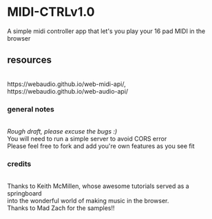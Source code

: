 # MIDI-CTRLv1.0
A simple midi controller app that let's you play your 16 pad MIDI in the browser 

<h2>resources</h2><br>
https://webaudio.github.io/web-midi-api/, <br>
https://webaudio.github.io/web-audio-api/ <br>

<h3>general notes</h3><br> 
<em>Rough draft, please excuse the bugs :)</em> <br>
You will need to run a simple server to avoid CORS error <br>
Please feel free to fork and add you're own features as you see fit <br>

<h3>credits</h3> <br>
Thanks to Keith McMillen, whose awesome tutorials served as a springboard <br> into the wonderful world of making music in the browser. <br>
Thanks to Mad Zach for the samples!!

